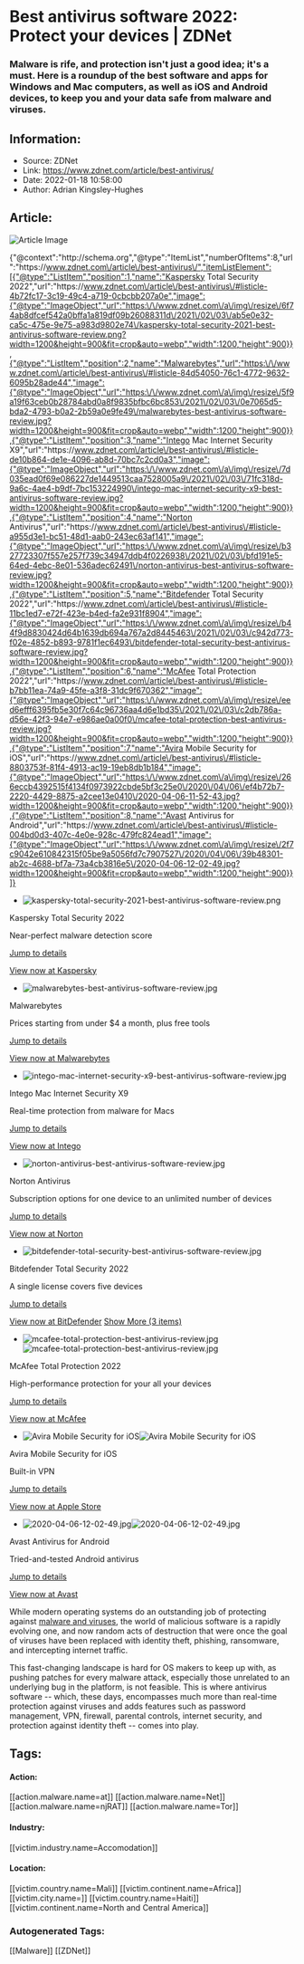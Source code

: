 # Best antivirus software 2022: Protect your devices | ZDNet
### Malware is rife, and protection isn't just a good idea; it's a must. Here is a roundup of the best software and apps for Windows and Mac computers, as well as iOS and Android devices, to keep you and your data safe from malware and viruses.

## Information:
+ Source: ZDNet
+ Link: https://www.zdnet.com/article/best-antivirus/
+ Date: 2022-01-18 10:58:00
+ Author: Adrian Kingsley-Hughes


## Article:
![Article Image](https://www.zdnet.com/a/img/resize/3738498680c17b6b3158d928bd8364509fc02995/2020/04/06/f5b9f560-7814-4367-9256-8debb106c2ff/istock-1145361636.jpg?width=770&height=578&fit=crop&auto=webp)


{"@context":"http:\/\/schema.org","@type":"ItemList","numberOfItems":8,"url":"https:\/\/www.zdnet.com\/article\/best-antivirus\/","itemListElement":[{"@type":"ListItem","position":1,"name":"Kaspersky Total Security 2022","url":"https:\/\/www.zdnet.com\/article\/best-antivirus\/#listicle-4b72fc17-3c19-49c4-a719-0cbcbb207a0e","image":{"@type":"ImageObject","url":"https:\/\/www.zdnet.com\/a\/img\/resize\/6f74ab8dfcef542a0bffa1a819df09b26088311d\/2021\/02\/03\/ab5e0e32-ca5c-475e-9e75-a983d9802e74\/kaspersky-total-security-2021-best-antivirus-software-review.png?width=1200&height=900&fit=crop&auto=webp","width":1200,"height":900}},{"@type":"ListItem","position":2,"name":"Malwarebytes","url":"https:\/\/www.zdnet.com\/article\/best-antivirus\/#listicle-84d54050-76c1-4772-9632-6095b28ade44","image":{"@type":"ImageObject","url":"https:\/\/www.zdnet.com\/a\/img\/resize\/5f9a19f63ceb0b28784abd0a8f9835bfbc6bc853\/2021\/02\/03\/0e7065d5-bda2-4793-b0a2-2b59a0e9fe49\/malwarebytes-best-antivirus-software-review.jpg?width=1200&height=900&fit=crop&auto=webp","width":1200,"height":900}},{"@type":"ListItem","position":3,"name":"Intego Mac Internet Security X9","url":"https:\/\/www.zdnet.com\/article\/best-antivirus\/#listicle-de10b864-de1e-4096-ab8d-70bc7c2cd0a3","image":{"@type":"ImageObject","url":"https:\/\/www.zdnet.com\/a\/img\/resize\/7d035ead0f69e086227de1449513caa7528005a9\/2021\/02\/03\/71fc318d-9a6c-4ae4-b9df-7bc153224990\/intego-mac-internet-security-x9-best-antivirus-software-review.jpg?width=1200&height=900&fit=crop&auto=webp","width":1200,"height":900}},{"@type":"ListItem","position":4,"name":"Norton Antivirus","url":"https:\/\/www.zdnet.com\/article\/best-antivirus\/#listicle-a955d3e1-bc51-48d1-aab0-243ec63af141","image":{"@type":"ImageObject","url":"https:\/\/www.zdnet.com\/a\/img\/resize\/b327723307f557e257f739c34947ddb4f0226938\/2021\/02\/03\/bfd191e5-64ed-4ebc-8e01-536adec62491\/norton-antivirus-best-antivirus-software-review.jpg?width=1200&height=900&fit=crop&auto=webp","width":1200,"height":900}},{"@type":"ListItem","position":5,"name":"Bitdefender Total Security 2022","url":"https:\/\/www.zdnet.com\/article\/best-antivirus\/#listicle-11bc1ed7-e72f-423e-b4ed-fa2e931f8904","image":{"@type":"ImageObject","url":"https:\/\/www.zdnet.com\/a\/img\/resize\/b44f9d8830424d64b1639db694a767a2d8445463\/2021\/02\/03\/c942d773-f02e-4852-b893-9781f1ec6493\/bitdefender-total-security-best-antivirus-software-review.jpg?width=1200&height=900&fit=crop&auto=webp","width":1200,"height":900}},{"@type":"ListItem","position":6,"name":"McAfee Total Protection 2022","url":"https:\/\/www.zdnet.com\/article\/best-antivirus\/#listicle-b7bb11ea-74a9-45fe-a3f8-31dc9f670362","image":{"@type":"ImageObject","url":"https:\/\/www.zdnet.com\/a\/img\/resize\/eed6efff6395fb5e30f7c64c96736aa4d6e1bd35\/2021\/02\/03\/c2db786a-d56e-42f3-94e7-e986ae0a00f0\/mcafee-total-protection-best-antivirus-review.jpg?width=1200&height=900&fit=crop&auto=webp","width":1200,"height":900}},{"@type":"ListItem","position":7,"name":"Avira Mobile Security for iOS","url":"https:\/\/www.zdnet.com\/article\/best-antivirus\/#listicle-8803753f-81f4-4913-ac19-19eb8db1b184","image":{"@type":"ImageObject","url":"https:\/\/www.zdnet.com\/a\/img\/resize\/266eccb4392515f4134f0973922cbde5bf3c25e0\/2020\/04\/06\/ef4b72b7-2220-4429-8875-a2cee13e0410\/2020-04-06-11-52-43.jpg?width=1200&height=900&fit=crop&auto=webp","width":1200,"height":900}},{"@type":"ListItem","position":8,"name":"Avast Antivirus for Android","url":"https:\/\/www.zdnet.com\/article\/best-antivirus\/#listicle-004bd0d3-407c-4e0e-928c-479fc824ead1","image":{"@type":"ImageObject","url":"https:\/\/www.zdnet.com\/a\/img\/resize\/2f7c9042e610842315f05be9a5056fd7c7907527\/2020\/04\/06\/39b48301-ab2c-4688-bf7a-73a4cb3816e5\/2020-04-06-12-02-49.jpg?width=1200&height=900&fit=crop&auto=webp","width":1200,"height":900}}]}

* ![kaspersky-total-security-2021-best-antivirus-software-review.png](https://www.zdnet.com/a/img/resize/45c638852e9f2324a96b202699feeba4a7dc1e39/2021/02/03/ab5e0e32-ca5c-475e-9e75-a983d9802e74/kaspersky-total-security-2021-best-antivirus-software-review.png?width=70&height=70&fit=crop&auto=webp)



 Kaspersky Total Security 2022
 
 



 Near-perfect malware detection score
 
 

[Jump to details](#listicle-4b72fc17-3c19-49c4-a719-0cbcbb207a0e) 

[View now at Kaspersky](https://www.anrdoezrs.net/links/9041660/type/dlg/sid/zd-__COM_CLICK_ID__-dtp/https://usa.kaspersky.com/total-security)
* ![malwarebytes-best-antivirus-software-review.jpg](https://www.zdnet.com/a/img/resize/84dc520da1c26d2270570a29d3ffca60843a77e5/2021/02/03/0e7065d5-bda2-4793-b0a2-2b59a0e9fe49/malwarebytes-best-antivirus-software-review.jpg?width=70&height=70&fit=crop&auto=webp)



 Malwarebytes
 
 



 Prices starting from under $4 a month, plus free tools
 
 

[Jump to details](#listicle-84d54050-76c1-4772-9632-6095b28ade44) 

[View now at Malwarebytes](http://www.tkqlhce.com/click-9011667-13801426?sid=zd-__COM_CLICK_ID__-dtp)
* ![intego-mac-internet-security-x9-best-antivirus-software-review.jpg](https://www.zdnet.com/a/img/resize/7f67b187dd402a236a0e60e50bcff08e89fe8e92/2021/02/03/71fc318d-9a6c-4ae4-b9df-7bc153224990/intego-mac-internet-security-x9-best-antivirus-software-review.jpg?width=70&height=70&fit=crop&auto=webp)



 Intego Mac Internet Security X9
 
 



 Real-time protection from malware for Macs
 
 

[Jump to details](#listicle-de10b864-de1e-4096-ab8d-70bc7c2cd0a3) 

[View now at Intego](https://www.anrdoezrs.net/links/9041660/type/dlg/sid/zd-__COM_CLICK_ID__-dtp/https://www.intego.com/antivirus-mac-internet-security)
* ![norton-antivirus-best-antivirus-software-review.jpg](https://www.zdnet.com/a/img/resize/53b5809b9a2ea2f2d405f439b99803639182eb90/2021/02/03/bfd191e5-64ed-4ebc-8e01-536adec62491/norton-antivirus-best-antivirus-software-review.jpg?width=70&height=70&fit=crop&auto=webp)



 Norton Antivirus
 
 



 Subscription options for one device to an unlimited number of devices
 
 

[Jump to details](#listicle-a955d3e1-bc51-48d1-aab0-243ec63af141) 

[View now at Norton](https://www.kqzyfj.com/click-9041660-13970409?sid=zd-__COM_CLICK_ID__-dtp)
* ![bitdefender-total-security-best-antivirus-software-review.jpg](https://www.zdnet.com/a/img/resize/41ba329e483656bb8b3106a11e63ba3f4b827ca5/2021/02/03/c942d773-f02e-4852-b893-9781f1ec6493/bitdefender-total-security-best-antivirus-software-review.jpg?width=70&height=70&fit=crop&auto=webp)



 Bitdefender Total Security 2022
 
 



 A single license covers five devices
 
 

[Jump to details](#listicle-11bc1ed7-e72f-423e-b4ed-fa2e931f8904) 

[View now at BitDefender](https://bitdefender.f9tmep.net/c/159047/278689/4466?subId1=zd-__COM_CLICK_ID__-dtp&u=https://www.bitdefender.com/solutions/total-security.html)
[Show More (3 items)](#precap-more-items)

* ![mcafee-total-protection-best-antivirus-review.jpg]()![mcafee-total-protection-best-antivirus-review.jpg](https://www.zdnet.com/a/img/resize/b58a7003ba6524d4ef539b87f6f28d5c71f9fedf/2021/02/03/c2db786a-d56e-42f3-94e7-e986ae0a00f0/mcafee-total-protection-best-antivirus-review.jpg?width=70&height=70&fit=crop&auto=webp)



 McAfee Total Protection 2022
 
 



 High-performance protection for your all your devices
 
 

[Jump to details](#listicle-b7bb11ea-74a9-45fe-a3f8-31dc9f670362) 

[View now at McAfee](https://mcafee-home.7eer.net/c/159047/74047/1967?u=https://www.mcafee.com/en-us/antivirus/mcafee-total-protection.html&subid1=zd-__COM_CLICK_ID__-dtp)

* ![Avira Mobile Security for iOS]()![Avira Mobile Security for iOS](https://www.zdnet.com/a/img/resize/63684f0a9cae1ced9c83358daa17905e80af7f11/2020/04/06/ef4b72b7-2220-4429-8875-a2cee13e0410/2020-04-06-11-52-43.jpg?width=70&height=70&fit=crop&auto=webp)



 Avira Mobile Security for iOS
 
 



 Built-in VPN
 
 

[Jump to details](#listicle-8803753f-81f4-4913-ac19-19eb8db1b184) 

[View now at Apple Store](https://apps.apple.com/us/app/avira-mobile-security/id692893556)

* ![2020-04-06-12-02-49.jpg]()![2020-04-06-12-02-49.jpg](https://www.zdnet.com/a/img/resize/19b425acad2d3e15f3aae0d2aa818ab65ce326f9/2020/04/06/39b48301-ab2c-4688-bf7a-73a4cb3816e5/2020-04-06-12-02-49.jpg?width=70&height=70&fit=crop&auto=webp)



 Avast Antivirus for Android
 
 



 Tried-and-tested Android antivirus
 
 

[Jump to details](#listicle-004bd0d3-407c-4e0e-928c-479fc824ead1) 

[View now at Avast](https://www.anrdoezrs.net/links/9041660/type/dlg/sid/zd-__COM_CLICK_ID__-dtp/https://www.avast.com/en-us/for-android)



While modern operating systems do an outstanding job of protecting against [malware and viruses](https://www.zdnet.com/topic/security/), the world of malicious software is a rapidly evolving one, and now random acts of destruction that were once the goal of viruses have been replaced with identity theft, phishing, ransomware, and intercepting internet traffic. 

This fast-changing landscape is hard for OS makers to keep up with, as pushing patches for every malware attack, especially those unrelated to an underlying bug in the platform, is not feasible. This is where antivirus software -- which, these days, encompasses much more than real-time protection against viruses and adds features such as password management, VPN, firewall, parental controls, internet security, and protection against identity theft -- comes into play. 






## Tags:

#### Action:
[[action.malware.name=at]] [[action.malware.name=Net]] [[action.malware.name=njRAT]] [[action.malware.name=Tor]]

#### Industry:
[[victim.industry.name=Accomodation]]

#### Location:
[[victim.country.name=Mali]] [[victim.continent.name=Africa]] [[victim.city.name=]] [[victim.country.name=Haiti]] [[victim.continent.name=North and Central America]]

### Autogenerated Tags:
[[Malware]] [[ZDNet]]

